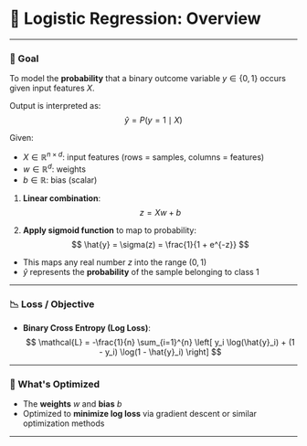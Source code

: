 # 📘 Logistic Regression: Overview

---

### 🎯 Goal

To model the **probability** that a binary outcome variable $y \in \{0,1\}$ occurs given input features $X$.

Output is interpreted as:
$$
\hat{y} = P(y=1 \mid X)
$$

Given:
- $X \in \mathbb{R}^{n \times d}$: input features (rows = samples, columns = features)
- $w \in \mathbb{R}^{d}$: weights
- $b \in \mathbb{R}$: bias (scalar)

1. **Linear combination**:
   $$
   z = Xw + b
   $$

2. **Apply sigmoid function** to map to probability:
   $$
   \hat{y} = \sigma(z) = \frac{1}{1 + e^{-z}}
   $$

- This maps any real number $z$ into the range $(0, 1)$
- $\hat{y}$ represents the **probability** of the sample belonging to class 1

---

### 📉 Loss / Objective

- **Binary Cross Entropy (Log Loss)**:
  $$
  \mathcal{L} = -\frac{1}{n} \sum_{i=1}^{n} \left[ y_i \log(\hat{y}_i) + (1 - y_i) \log(1 - \hat{y}_i) \right]
  $$

---

### 🧠 What's Optimized

- The **weights** $w$ and **bias** $b$
- Optimized to **minimize log loss** via gradient descent or similar optimization methods

---